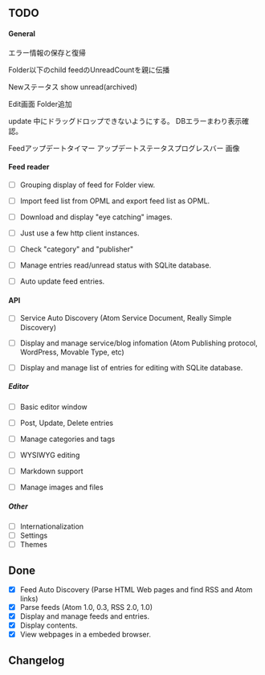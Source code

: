 ﻿





## TODO

#### General
エラー情報の保存と復帰

Folder以下のchild feedのUnreadCountを親に伝播

Newステータス
show unread(archived)

Edit画面
Folder追加

update 中にドラッグドロップできないようにする。
DBエラーまわり表示確認。



Feedアップデートタイマー
アップデートステータスプログレスバー
画像



#### Feed reader
- [ ] Grouping display of feed for Folder view.
- [ ] Import feed list from OPML and export feed list as OPML. 
- [ ] Download and display "eye catching" images. 
- [ ] Just use a few http client instances.
- [ ] Check "category" and "publisher"
- [ ] Manage entries read/unread status with SQLite database.
- [ ] Auto update feed entries.


#### API
- [ ] Service Auto Discovery (Atom Service Document, Really Simple Discovery)
- [ ] Display and manage service/blog infomation (Atom Publishing protocol, WordPress, Movable Type, etc)
- [ ] Display and manage list of entries for editing with SQLite database.


##### Editor
- [ ] Basic editor window
- [ ] Post, Update, Delete entries
- [ ] Manage categories and tags
- [ ] WYSIWYG editing
- [ ] Markdown support
- [ ] Manage images and files


##### Other
- [ ] Internationalization
- [ ] Settings
- [ ] Themes

## Done
- [x] Feed Auto Discovery (Parse HTML Web pages and find RSS and Atom links)
- [x] Parse feeds (Atom 1.0, 0.3, RSS 2.0, 1.0)
- [x] Display and manage feeds and entries. 
- [x] Display contents.
- [x] View webpages in a embeded browser. 

## Changelog



